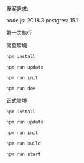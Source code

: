 專案需求:

node.js: 20.18.3
postgres: 15.1

第一次執行

開發環境
```bash
npm install

npm run update

npm run init

npm run dev
```

正式環境
```bash
npm install

npm run update

npm run init

npm run build

npm run start
```
